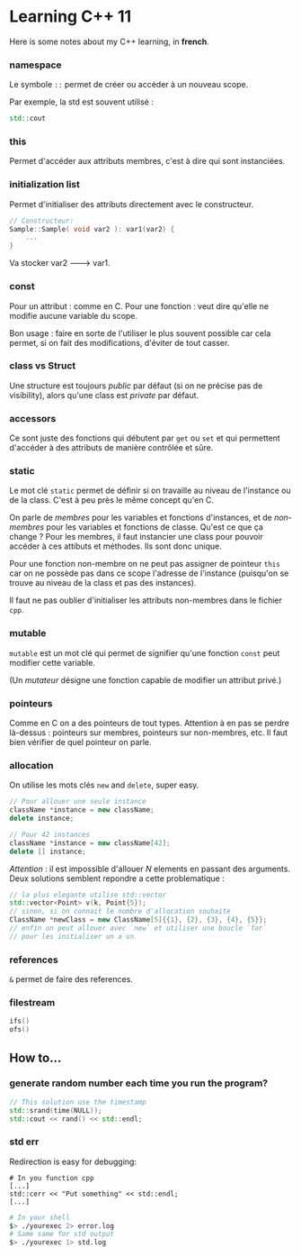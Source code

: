 # Learning C++ 11

Here is some notes about my C++ learning, in **french**.

### namespace

Le symbole `::` permet de créer ou accéder à un nouveau scope.

Par exemple, la std est souvent utilisé :

``` c++
std::cout
```

### this

Permet d'accéder aux attributs membres, c'est à dire qui sont instanciées.

### initialization list

Permet d'initialiser des attributs directement avec le constructeur.

``` c++
// Constructeur:
Sample::Sample( void var2 ): var1(var2) {
	...
}
```

Va stocker var2 ---> var1.

### const

Pour un attribut : comme en C.
Pour une fonction : veut dire qu'elle ne modifie aucune variable du scope.

Bon usage : faire en sorte de l'utiliser le plus souvent possible car cela permet, si on fait des modifications, d'éviter de tout casser.

### class vs Struct

Une structure est toujours _public_ par défaut (si on ne précise pas de visibility), alors qu'une class est _private_ par défaut.

### accessors

Ce sont juste des fonctions qui débutent par `get` ou `set` et qui permettent d'accéder à des attributs de manière contrôlée et sûre.

### static

Le mot clé `static` permet de définir si on travaille au niveau de l'instance ou de la class. C'est à peu près le même concept qu'en C.

On parle de _membres_ pour les variables et fonctions d'instances, et de _non-membres_ pour les variables et fonctions de classe. Qu'est ce que ça change ? Pour les membres, il faut instancier une class pour pouvoir accéder à ces attibuts et méthodes. Ils sont donc unique.

Pour une fonction non-membre on ne peut pas assigner de pointeur `this` car on ne possède pas dans ce scope l'adresse de l'instance (puisqu'on se trouve au niveau de la class et pas des instances).

Il faut ne pas oublier d'initialiser les attributs non-membres dans le fichier `cpp`.

### mutable

`mutable` est un mot clé qui permet de signifier qu'une fonction `const` peut modifier cette variable.

(Un _mutateur_ désigne une fonction capable de modifier un attribut privé.)

### pointeurs

Comme en C on a des pointeurs de tout types. Attention à en pas se perdre là-dessus : pointeurs sur membres, pointeurs sur non-membres, etc. Il faut bien vérifier de quel pointeur on parle.

### allocation

On utilise les mots clés `new` and `delete`, super easy.

``` c++
// Pour allouer une seule instance
className *instance = new className;
delete instance;

// Pour 42 instances
className *instance = new className[42];
delete [] instance;
```

_Attention_ : il est impossible d'allouer _N_ elements en passant des arguments. Deux solutions semblent repondre a cette problematique :

``` c++
// la plus elegante utilise std::vector
std::vector<Point> v(k, Point{5});
// sinon, si on connait le nombre d'allocation souhaite
ClassName *newClass = new ClassName[5]{{1}, {2}, {3}, {4}, {5}};
// enfin on peut allouer avec `new` et utiliser une boucle `for`
// pour les initialiser un a un
```

### references

`&` permet de faire des references.

### filestream

``` c++
ifs()
ofs()
```
## How to...

### generate random number each time you run the program?

``` c++
// This solution use the timestamp
std::srand(time(NULL));
std::cout << rand() << std::endl;
```

### std err

Redirection is easy for debugging:

```
# In you function cpp
[...]
std::cerr << "Put something" << std::endl;
[...]
```

``` bash
# In your shell
$> ./yourexec 2> error.log
# Same same for std output
$> ./yourexec 1> std.log
```